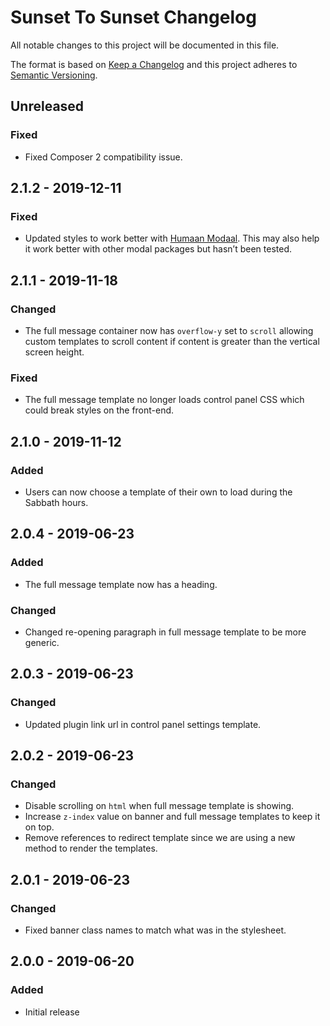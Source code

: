 # Sunset To Sunset Changelog

All notable changes to this project will be documented in this file.

The format is based on [Keep a Changelog](http://keepachangelog.com/) and this project adheres to [Semantic Versioning](http://semver.org/).

## Unreleased
### Fixed
- Fixed Composer 2 compatibility issue.

## 2.1.2 - 2019-12-11
### Fixed
- Updated styles to work better with [Humaan Modaal](https://github.com/humaan/Modaal). This may also help it work better with other modal packages but hasn&rsquo;t been tested.

## 2.1.1 - 2019-11-18
### Changed
- The full message container now has `overflow-y` set to `scroll` allowing custom templates to scroll content if content is greater than the vertical screen height.

### Fixed
- The full message template no longer loads control panel CSS which could break styles on the front-end.

## 2.1.0 - 2019-11-12
### Added
- Users can now choose a template of their own to load during the Sabbath hours.

## 2.0.4 - 2019-06-23
### Added
- The full message template now has a heading.

### Changed
- Changed re-opening paragraph in full message template to be more generic.

## 2.0.3 - 2019-06-23
### Changed
- Updated plugin link url in control panel settings template.

## 2.0.2 - 2019-06-23
### Changed
- Disable scrolling on `html` when full message template is showing.
- Increase `z-index` value on banner and full message templates to keep it on top.
- Remove references to redirect template since we are using a new method to render the templates.

## 2.0.1 - 2019-06-23
### Changed
- Fixed banner class names to match what was in the stylesheet.

## 2.0.0 - 2019-06-20
### Added
- Initial release
